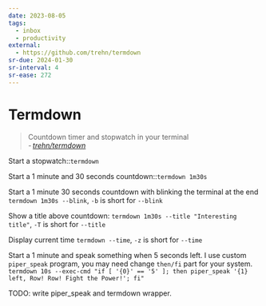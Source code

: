 ```yaml
---
date: 2023-08-05
tags:
  - inbox
  - productivity
external:
  - https://github.com/trehn/termdown
sr-due: 2024-01-30
sr-interval: 4
sr-ease: 272
---
```

# Termdown

> Countdown timer and stopwatch in your terminal\
> - <cite>[trehn/termdown](https://github.com/trehn/termdown)</cite>

Start a stopwatch::`termdown`

Start a 1 minute and 30 seconds countdown::`termdown 1m30s`

Start a 1 minute 30 seconds countdown with blinking the terminal at the end
&#10;
`termdown 1m30s --blink`, `-b` is short for `--blink`

Show a title above countdown:
&#10;
`termdown 1m30s --title "Interesting title"`, `-T` is short for `--title`

Display current time
&#10;
`termdown --time`, `-z` is short for `--time`

Start a 1 minute and speak something when 5 seconds left.
&#10;
I use custom `piper_speak` program, you may need change `then/fi` part for your
system.
`termdown 10s --exec-cmd "if [ '{0}' == '5' ]; then piper_speak '{1} left, Row! Row! Fight the Power!'; fi"`

TODO: write piper_speak and termdown wrapper.
